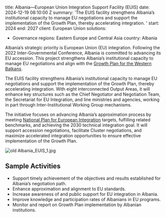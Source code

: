 
title: Albania—European Union Integration Support Facility (EUIS)
date: 2024-12-19 08:10:00 Z
summary: 'The EUIS facility strengthens Albania’s institutional capacity to manage
  EU negotiations and support the implementation of the Growth Plan, thereby accelerating
  integration. '
start: 2024
end: 2027
client: European Union
solutions:
- Governance
regions: Eastern Europe and Central Asia
country: Albania


Albania’s strategic priority is European Union (EU) integration. Following the 2022 Inter-Governmental Conference, Albania is committed to advancing its EU accession. This project strengthens Albania’s institutional capacity to manage EU negotiations and align with the [Growth Plan for the Western Balkans](https://neighbourhood-enlargement.ec.europa.eu/enlargement-policy/growth-plan-western-balkans_en).

The EUIS facility strengthens Albania’s institutional capacity to manage EU negotiations and support the implementation of the Growth Plan, thereby accelerating integration. With eight interconnected Output Areas, it will enhance key structures such as the Chief Negotiator and Negotiation Team, the Secretariat for EU Integration, and line ministries and agencies, working in part through Inter-Institutional Working Group mechanisms.

The initiative focuses on advancing Albania’s approximation process by meeting [National Plan for European Integration](https://integrimi-ne-be.punetejashtme.gov.al/en/anetaresimi-ne-be/plani-kombetar-i-integrimit-pkie/) targets, fulfilling related benchmarks, and achieving the 2030 technical integration goal. It will support accession negotiations, facilitate Cluster negotiations, and maximize accelerated integration opportunities to ensure effective implementation of the Growth Plan.

![old Albania_EUIS_1.jpg](/uploads/old%20Albania_EUIS_1.jpg)

## Sample Activities

* Support timely achievement of the objectives and results established for Albania’s negotiation path.
* Enhance approximation and alignment to EU standards.
* Increase awareness of and public support for EU integration in Albania.
* Improve knowledge and participation rates of Albanians in EU programs.
* Monitor and report on Growth Plan implementation by Albanian institutions.

